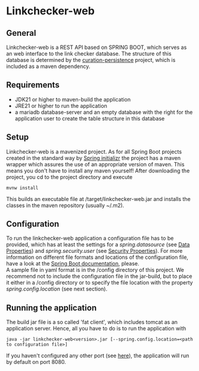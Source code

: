# Linkchecker-web

## General
Linkchecker-web is a REST API based on SPRING BOOT, which serves as an web interface to the link checker database. The structure of this database is 
determined by the [curation-persistence](https://github.com/clarin-eric/curation-persistence) project, which is included as a maven dependency. 

## Requirements
- JDK21 or higher to maven-build the application
- JRE21 or higher to run the application
- a mariadb database-server and an empty database with the right for the application user to create the table structure in this database

## Setup
Linkchecker-web is a mavenized project. As for all Spring Boot projects created in the standard way by [Spring initializr](https://start.spring.io/) the project has a maven wrapper which assures the use of an appropriate version of maven. This means you don't have to install any maven yourself!
After downloading the project, you cd to the project directory and execute

```
mvnw install
```

This builds an executable file at <project-directory>/target/linkchecker-web<version>.jar and installs the classes in the maven repository (usually ~/.m2). 


## Configuration

To run the linkchecker-web application a configuration file has to be provided, which has at least the settings for a *spring.datasource* (see [Data Properties](https://docs.spring.io/spring-boot/docs/current/reference/html/application-properties.html#appendix.application-properties.data)) and *spring.security.user* (see [Security Properties](https://docs.spring.io/spring-boot/docs/current/reference/html/application-properties.html#appendix.application-properties.security)). For more information on different file formats and locations of the configuration file, have a look at the [Spring Boot documentation](https://docs.spring.io/spring-boot/docs/current/reference/html/features.html#features.external-config.files), please.  
A sample file in yaml format is in the /config directory of this project. 
We recommend not to include the configuration file in the jar-build, but to place it either in a /config directory or to specify the file location with the property *spring.config.location* (see next section).

## Running the application
The build jar file is a so called 'fat client', which includes tomcat as an application server. Hence, all you have to do is to run the application with

```
java -jar linkchecker-web<version>.jar [--spring.config.location=<path to configuration file>]
```

If you haven't configured any other port (see [here](https://docs.spring.io/spring-boot/docs/current/reference/html/application-properties.html#appendix.application-properties.server)), the application will run by default on port 8080.  